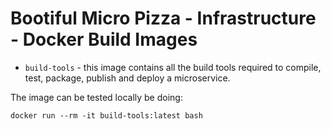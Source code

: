 # Bootiful Micro Pizza - Infrastructure - Docker Build Images

- `build-tools` - this image contains all the build tools required to compile, test, package, publish and deploy a microservice.

The image can be tested locally be doing:

```
docker run --rm -it build-tools:latest bash
```